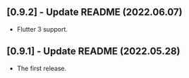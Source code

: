 ## [0.9.2] - Update README (2022.06.07)

* Flutter 3 support.

## [0.9.1] - Update README (2022.05.28)

* The first release.
